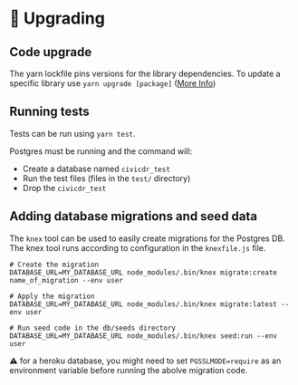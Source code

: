 # 💪 Upgrading


## Code upgrade

The yarn lockfile pins versions for the library dependencies. To update a specific library use `yarn upgrade [package]` ([More Info](https://yarnpkg.com/lang/en/docs/cli/upgrade/))

## Running tests

Tests can be run using `yarn test`. 

Postgres must be running and the command will:
- Create a database named `civicdr_test`
- Run the test files (files in the `test/` directory)
- Drop the `civicdr_test`

## Adding database migrations and seed data

The `knex` tool can be used to easily create migrations for the Postgres DB. The knex tool runs according to configuration in the `knexfile.js` file.

```
# Create the migration
DATABASE_URL=MY_DATABASE_URL node_modules/.bin/knex migrate:create name_of_migration --env user

# Apply the migration
DATABASE_URL=MY_DATABASE_URL node_modules/.bin/knex migrate:latest --env user

# Run seed code in the db/seeds directory
DATABASE_URL=MY_DATABASE_URL node_modules/.bin/knex seed:run --env user
```

⚠️  for a heroku database, you might need to set `PGSSLMODE=require` as an environment variable before running the abolve migration code.
